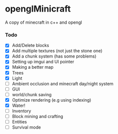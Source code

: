 # openglMinicraft
A copy of minecraft in c++ and opengl

### Todo
- [x] Add/Delete blocks
- [x] Add multiple textures (not just the stone one)
- [x] Add a chunk system (has some problems)
- [x] Setting up imgui and UI pointer
- [x] Making a better map
- [x] Trees
- [x] Light
- [ ] Ambient occlusion and minecraft day/night system
- [ ] GUI
- [ ] world/chunk saving
- [x] Optimize rendering (e.g using indexing)
- [x] Water!
- [ ] Inventory
- [ ] Block mining and crafting
- [ ] Entities
- [ ] Survival mode
